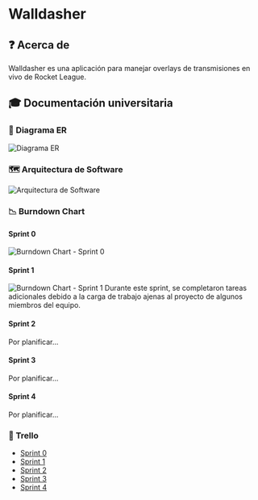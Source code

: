 # Walldasher

## ❓ Acerca de

Walldasher es una aplicación para manejar overlays de transmisiones en vivo de Rocket League.

## 🎓 Documentación universitaria

### 🏢 Diagrama ER
![Diagrama ER](https://github.com/user-attachments/assets/c3a1efb3-ee6e-4a56-ab41-ae97313dd7da)

### 🗺️ Arquitectura de Software
![Arquitectura de Software](https://github.com/user-attachments/assets/9e808fc7-7f58-473d-abbf-70a8e8133f29)

### 📉 Burndown Chart

#### Sprint 0
![Burndown Chart - Sprint 0](https://github.com/user-attachments/assets/b7b8f650-2fc3-44f9-b421-aff26b21466d)

#### Sprint 1
![Burndown Chart - Sprint 1](https://github.com/user-attachments/assets/a39286a5-5d31-47b2-bfab-e9b15c2d2810)
Durante este sprint, se completaron tareas adicionales debido a la carga de trabajo ajenas al proyecto de algunos miembros del equipo.

#### Sprint 2
Por planificar...

#### Sprint 3
Por planificar...

#### Sprint 4
Por planificar...

### 📆 Trello

- [Sprint 0](https://trello.com/b/svkNXYpm/walldasher-sprint-0)
- [Sprint 1](https://trello.com/b/P50aByui/walldasher-sprint-1)
- [Sprint 2](https://trello.com/b/SgZbfFUq/walldasher-sprint-2)
- [Sprint 3](https://trello.com/b/l5LfAKQE/walldasher-sprint-3)
- [Sprint 4](https://trello.com/b/EIXGv8kT/walldasher-sprint-4)
